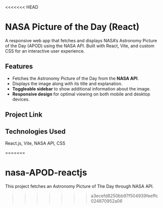 <<<<<<< HEAD
# NASA Picture of the Day (React)

A responsive web app that fetches and displays NASA’s Astronomy Picture of the Day (APOD) using the NASA API. Built with React, Vite, and custom CSS for an interactive user experience.

## Features

- Fetches the Astronomy Picture of the Day from the **NASA API**.
- Displays the image along with its title and explanation.
- **Toggleable sidebar** to show additional information about the image.
- **Responsive design** for optimal viewing on both mobile and desktop devices.

## Project Link 


## Technologies Used

React.js, Vite, NASA API, CSS

 
=======
# nasa-APOD-reactjs
This project fetches an Astronomy Picture of The Day through NASA API. 
>>>>>>> a3ecefd8250bb97f504939feeffc024870952a06
